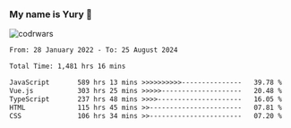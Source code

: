 ### My name is Yury 👋 
![codrwars](https://www.codewars.com/users/litury/badges/micro) 


<!--START_SECTION:waka-->

```txt
From: 28 January 2022 - To: 25 August 2024

Total Time: 1,481 hrs 16 mins

JavaScript       589 hrs 13 mins >>>>>>>>>>---------------   39.78 %
Vue.js           303 hrs 25 mins >>>>>--------------------   20.48 %
TypeScript       237 hrs 48 mins >>>>---------------------   16.05 %
HTML             115 hrs 45 mins >>-----------------------   07.81 %
CSS              106 hrs 34 mins >>-----------------------   07.20 %
```

<!--END_SECTION:waka-->

